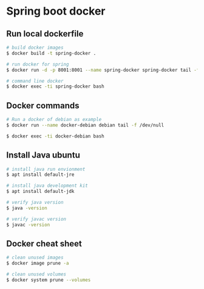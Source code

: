 # Spring boot docker

## Run local dockerfile

```sh
# build docker images
$ docker build -t spring-docker .

# run docker for spring
$ docker run -d -p 8001:8001 --name spring-docker spring-docker tail -f /dev/null

# command line docker
$ docker exec -ti spring-docker bash
```

## Docker commands

```sh
# Run a docker of debian as example
$ docker run --name docker-debian debian tail -f /dev/null

$ docker exec -ti docker-debian bash
```

## Install Java ubuntu

```sh
# install java run envionment
$ apt install default-jre

# install java development kit
$ apt install default-jdk

# verify java version
$ java -version

# verify javac version
$ javac -version
```

## Docker cheat sheet

```sh
# clean unused images
$ docker image prune -a

# clean unused volumes
$ docker system prune --volumes
```
